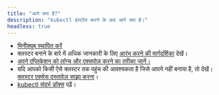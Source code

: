 ```yaml
---
title: "आगे क्या है?"
description: "kubectl इंस्टॉल करने के बाद आगे क्या है।"
headless: true
---
```


* [मिनीक्यूब स्थापित करें](https://minikube.sigs.k8s.io/docs/start/)
* क्लस्टर बनाने के बारे में अधिक जानकारी के लिए [आरंभ करने की मार्गदर्शिका](/docs/setup/) देखें।
* [अपने एप्लिकेशन को लॉन्च और एक्सपोज़ करने का तरीका जानें।](/docs/tasks/access-application-cluster/service-access-application-cluster/)
* यदि आपको किसी ऐसे क्लस्टर तक पहुंच की आवश्यकता है जिसे आपने नहीं बनाया है, तो देखें।
  [क्लस्टर एक्सेस दस्तावेज़ साझा करना](/docs/tasks/access-application-cluster/configure-access-multiple-clusters/)।
* [kubectl संदर्भ डॉक्स](/docs/reference/kubectl/kubectl/) पढ़ें।